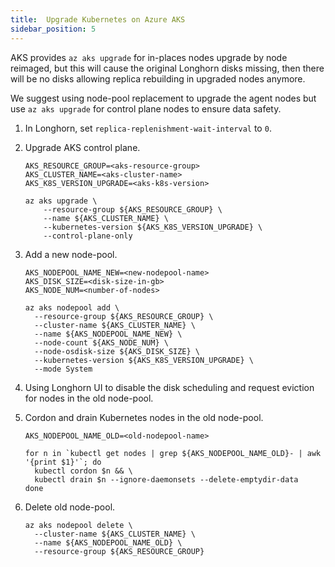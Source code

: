 ```yaml
---
title:  Upgrade Kubernetes on Azure AKS
sidebar_position: 5
---
```


AKS provides `az aks upgrade` for in-places nodes upgrade by node reimaged, but this will cause the original Longhorn disks missing, then there will be no disks allowing replica rebuilding in upgraded nodes anymore.

We suggest using node-pool replacement to upgrade the agent nodes but use `az aks upgrade` for control plane nodes to ensure data safety.

1. In Longhorn, set `replica-replenishment-wait-interval` to `0`.

2. Upgrade AKS control plane.
    ```
    AKS_RESOURCE_GROUP=<aks-resource-group>
    AKS_CLUSTER_NAME=<aks-cluster-name>
    AKS_K8S_VERSION_UPGRADE=<aks-k8s-version>

    az aks upgrade \
        --resource-group ${AKS_RESOURCE_GROUP} \
        --name ${AKS_CLUSTER_NAME} \
        --kubernetes-version ${AKS_K8S_VERSION_UPGRADE} \
        --control-plane-only
    ```

3. Add a new node-pool.

    ```
    AKS_NODEPOOL_NAME_NEW=<new-nodepool-name>
    AKS_DISK_SIZE=<disk-size-in-gb>
    AKS_NODE_NUM=<number-of-nodes>

    az aks nodepool add \
      --resource-group ${AKS_RESOURCE_GROUP} \
      --cluster-name ${AKS_CLUSTER_NAME} \
      --name ${AKS_NODEPOOL_NAME_NEW} \
      --node-count ${AKS_NODE_NUM} \
      --node-osdisk-size ${AKS_DISK_SIZE} \
      --kubernetes-version ${AKS_K8S_VERSION_UPGRADE} \
      --mode System
    ```

4. Using Longhorn UI to disable the disk scheduling and request eviction for nodes in the old node-pool.

5. Cordon and drain Kubernetes nodes in the old node-pool.
    ```
    AKS_NODEPOOL_NAME_OLD=<old-nodepool-name>

    for n in `kubectl get nodes | grep ${AKS_NODEPOOL_NAME_OLD}- | awk '{print $1}'`; do
      kubectl cordon $n && \
      kubectl drain $n --ignore-daemonsets --delete-emptydir-data
    done
    ```

6. Delete old node-pool.
    ```
    az aks nodepool delete \
      --cluster-name ${AKS_CLUSTER_NAME} \
      --name ${AKS_NODEPOOL_NAME_OLD} \
      --resource-group ${AKS_RESOURCE_GROUP}
    ```
